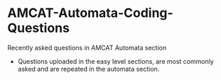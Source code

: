 # AMCAT-Automata-Coding-Questions
Recently asked questions in AMCAT Automata section

* Questions uploaded in the easy level sections, are most commonly asked and are repeated
 in the automata section.

